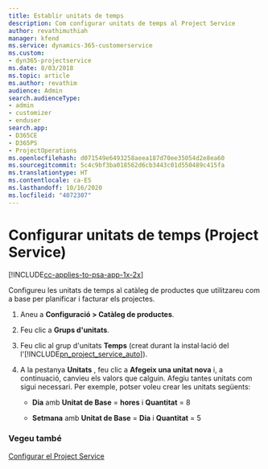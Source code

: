```yaml
---
title: Establir unitats de temps
description: Com configurar unitats de temps al Project Service
author: revathimuthiah
manager: kfend
ms.service: dynamics-365-customerservice
ms.custom:
- dyn365-projectservice
ms.date: 8/03/2018
ms.topic: article
ms.author: revathim
audience: Admin
search.audienceType:
- admin
- customizer
- enduser
search.app:
- D365CE
- D365PS
- ProjectOperations
ms.openlocfilehash: d071549e6493258aeea187d70ee35054d2e8ea60
ms.sourcegitcommit: 5c4c9bf3ba018562d6cb3443c01d550489c415fa
ms.translationtype: HT
ms.contentlocale: ca-ES
ms.lasthandoff: 10/16/2020
ms.locfileid: "4072307"
---
```

# <a name="set-up-time-units-project-service"></a>Configurar unitats de temps (Project Service)

[!INCLUDE[cc-applies-to-psa-app-1x-2x](../includes/cc-applies-to-psa-app-1x-2x.md)]

Configureu les unitats de temps al catàleg de productes que utilitzareu com a base per planificar i facturar els projectes.  
  
1. Aneu a **Configuració > Catàleg de productes**.  
  
2. Feu clic a **Grups d'unitats**.  
  
3. Feu clic al grup d'unitats **Temps** (creat durant la instal·lació del l'[!INCLUDE[pn_project_service_auto](../includes/pn-project-service-auto.md)]).  
  
4. A la pestanya **Unitats** , feu clic a **Afegeix una unitat nova** i, a continuació, canvieu els valors que calguin. Afegiu tantes unitats com sigui necessari. Per exemple, potser voleu crear les unitats següents:  
  
   - **Dia** amb **Unitat de Base** = **hores** i **Quantitat** = 8  
  
   - **Setmana** amb **Unitat de Base** = **Dia** i **Quantitat** = 5  
  
### <a name="see-also"></a>Vegeu també  
 [Configurar el Project Service](../psa/configure.md)
